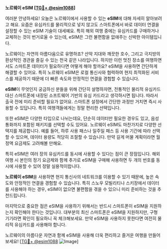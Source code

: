 **노르웨이 eSIM [[TG💪+ @esim1088](https://t.me/s/esim1088)]**

여러분 안녕하세요! 오늘은 노르웨이에서 사용할 수 있는 **eSIM**에 대해 자세히 알아보려고 해요. 요즘은 유심카드를 물리적으로 넣지 않고도 스마트폰에서 바로 데이터 연결을 설정할 수 있는 eSIM 기술이 대세예요. 특히 해외 여행 중에는 유심카드를 구매하거나 교체하는 것이 번거로울 수 있는데, eSIM은 그런 불편함을 없애주는 신박한 아이템입니다.

노르웨이는 자연의 아름다움으로 유명하죠? 산악 지대와 깨끗한 호수, 그리고 극지방의 환상적인 경관을 즐길 수 있는 천국 같은 나라입니다. 하지만 이런 멋진 장소를 여행하면서도 스마트폰 데이터가 필요하다면 어떻게 해야 할까요? eSIM을 사용하면 간단하게 해결할 수 있어요. 특히 노르웨이 eSIM은 로컬 통신사와 협력하여 현지 최적화된 서비스를 제공하기 때문에 더 빠른 속도와 안정적인 연결을 경험할 수 있습니다.

**eSIM**이 무엇인지 궁금하신 분들을 위해 간단히 설명하자면, 전통적인 물리적 유심카드 대신 스마트폰에 내장된 소프트웨어 기반의 유심 카드라고 생각하시면 됩니다. 따라서 출국 전에 미리 준비할 필요가 없어요. 스마트폰 설정에서 간단한 과정만 거치면 즉시 사용할 수 있답니다. 특히 여행객들에게는 정말 편리한 선택입니다.

또한 eSIM은 다양한 타입으로 나뉘는데요, 단순히 데이터만 필요한 경우도 있고, 음성 통화까지 포함된 패키지를 선택할 수도 있어요. 노르웨이 eSIM도 마찬가지로 다양한 선택지를 제공합니다. 예를 들어, 하루 사용 패스나 일주일 패스 등 사용 기간에 따라 선택할 수 있으며, 데이터 용량도 적당히 조절할 수 있습니다. 만약 길게 머물 계획이라면 월정액 요금제도 고려해볼 만해요.

특히 eSIM은 여러 장의 유심카드를 동시에 사용할 수 있다는 점이 큰 장점입니다. 해외 여행 시 본인의 정기 요금제와 함께 추가로 eSIM을 구매해 사용하면 두 개의 번호를 동시에 사용할 수 있어 정말 실용적이랍니다.

**노르웨이 eSIM**을 사용하면 현지 통신사의 네트워크를 이용할 수 있기 때문에, 높은 속도와 안정적인 연결을 경험할 수 있습니다. 특히 스노우 모빌리티나 스키장에서 데이터를 사용해야 하는 경우, eSIM이 없으면 불편함을 겪을 수 있으니 미리 준비하는 것을 추천드립니다.

마지막으로 중요한 점은 eSIM을 사용하기 위해서는 반드시 스마트폰이 eSIM을 지원하는지 확인해야 한다는 것입니다. 대부분의 최신 스마트폰은 eSIM을 지원하지만, 구형 기기라면 확인이 필요하니 꼭 체크해보세요. 만약 eSIM을 사용하지 못한다면 여전히 물리적 유심카드를 사용해야 합니다.

노르웨이의 아름다운 자연과 함께 eSIM을 사용해 더욱 편리하고 즐거운 여행을 만들어보세요! [[TG💪+ @esim1088](https://t.me/s/esim1088) ![Image](https://i.postimg.cc/Y0z9fWf4/image.png)]